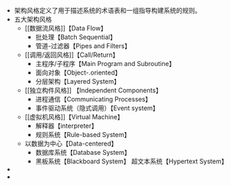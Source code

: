 - 架构风格定义了用于描述系统的术语表和一组指导构建系统的规则。
- 五大架构风格
	- [[数据流风格]]【Data Flow】
		- 批处理【Batch Sequential】
		- 管道-过滤器【Pipes and Filters】
	- [[调用/返回风格]]【Call/Return】
		- 主程序/子程序【Main Program and Subroutine】
		- 面向对象【Object-.oriented】
		- 分层架构【Layered System】
	- [[独立构件风格]] 【Independent Components】
		- 进程通信【Communicating Processes】
		- 事件驱动系统（隐式调用）【Event system】
	- [[虚拟机风格]]【Virtual Machine】
		- 解释器【interpreter】
		- 规则系统【Rule-based System】
	- 以数据为中心【Data-centered】
		- 数据库系统【Database System】
		- 黑板系统【Blackboard System】
		  超文本系统【Hypertext System】
-
-